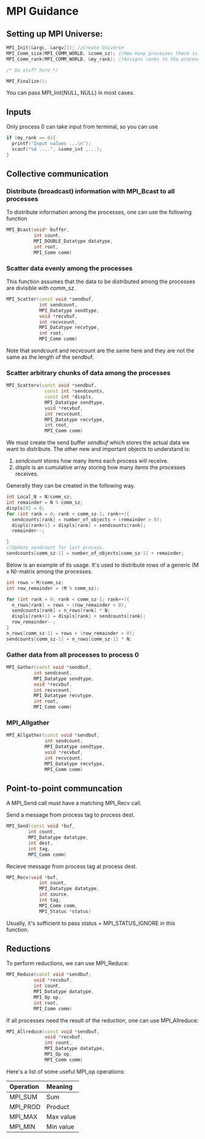 # MPI Guidance

## Setting up MPI Universe:

```c
MPI_Init(&argc, &argv[]); //Create Universe
MPI_Comm_size(MPI_COMM_WORLD, &comm_sz); //How many processes there is (comm_sz)
MPI_Comm_rank(MPI_COMM_WORLD, &my_rank); //Assigns ranks to the processes

/* Do stuff here */

MPI_Finalize();
```
You can pass MPI_Init(NULL, NULL) in most cases.

## Inputs
Only process 0 can take input from terminal, so you can use

```c
if (my_rank == 0){
  printf("Input values ...\n");
  scanf("%d ....", &some_int ,...);
}
```

## Collective communication

### Distribute (broadcast) information with MPI_Bcast to all processes
To distribute information among the processes, one can use the following function

```c++
MPI_Bcast(void* buffer,
          int count,
          MPI_DOUBLE_Datatype datatype,
          int root,
          MPI_Comm comm)
```

### Scatter data evenly among the processes
This function assumes that the data to be distributed among the processes
are divisible with comm_sz.
```c++
MPI_Scatter(const void *sendbuf,
            int sendcount,
            MPI_Datatype sendtype,
            void *recvbuf,
            int recvcount,
            MPI_Datatype recvtype,
            int root,
            MPI_Comm comm)
```
Note that sendcount and recvcount are the same here and they are not the same as the length of the sendbuf.

### Scatter arbitrary chunks of data among the processes

```c++
MPI_Scatterv(const void *sendbuf,
              const int *sendcounts,
              const int *displs,
              MPI_Datatype sendtype,
              void *recvbuf,
              int recvcount,
              MPI_Datatype recvtype,
              int root,
              MPI_Comm comm)
```
We must create the send buffer *sendbuf* which stores the actual data we want to distribute. The other new and important objects to understand is:
1. *sendcount* stores how many items each process will receive.
2. *displs* is an cumulative array storing how many items the processes receives.


Generally they can be created in the following way.

```c++
int Local_N = N/comm_sz;
int remainder = N % comm_sz;
displs[0] = 0;
for (int rank = 0; rank < comm_sz-1; rank++){
  sendcounts[rank] = number_of_objects + (remainder > 0);
  displs[rank+1] = displs[rank] + sendcounts[rank];
  remainder--;

}
//Update sendcount for last process.
sendcounts[comm_sz-1] = number_of_objects[comm_sz-1] + remainder;
```

Below is an example of its usage. It's used to distribute rows of a generic (M x N)-matrix among the processes.

```c++
int rows = M/comm_sz;
int row_remainder = (M % comm_sz);

for (int rank = 0; rank < comm_sz-1; rank++){
  n_rows[rank] = rows + (row_remainder > 0);
  sendcounts[rank] = n_rows[rank] * N;
  displs[rank+1] = displs[rank] + sendcounts[rank];
  row_remainder--;
}
n_rows[comm_sz-1] = rows + (row_remainder > 0);
sendcounts[comm_sz-1] = n_rows[comm_sz-1] * N;
```


### Gather data from all processes to process 0
```c++
MPI_Gather(const void *sendbuf,
          int sendcount,
          MPI_Datatype sendtype,
          void *recvbuf,
          int recvcount,
          MPI_Datatype recvtype,
          int root,
          MPI_Comm comm)

```            


### MPI_Allgather

```c++
MPI_Allgather(const void *sendbuf,
              int sendcount,
              MPI_Datatype sendtype,
              void *recvbuf,
              int recvcount,
              MPI_Datatype recvtype,
              MPI_Comm comm)
```

## Point-to-point communcation
A MPI_Send call must have a matching MPI_Recv call.

Send a message from process tag to process dest.
```c++
MPI_Send(const void *buf,
        int count,
        MPI_Datatype datatype,
        int dest,
        int tag,
        MPI_Comm comm)
```

Recieve message from process tag at process dest.

```c++
MPI_Recv(void *buf,
            int count,
            MPI_Datatype datatype,
            int source,
            int tag,
            MPI_Comm comm,
            MPI_Status *status)
```
Usually, it's sufficient to pass status = MPI_STATUS_IGNORE in this function.

## Reductions

To perform reductions, we can use MPI_Reduce:
```c++
MPI_Reduce(const void *sendbuf,
          void *recvbuf,
          int count,
          MPI_Datatype datatype,
          MPI_Op op,
          int root,
          MPI_Comm comm)
```

If all processes need the result of the reduction, one can use MPI_Allreduce:

```c++
MPI_Allreduce(const void *sendbuf,
              void *recvbuf,
              int count,
              MPI_Datatype datatype,
              MPI_Op op,
              MPI_Comm comm)
```

Here's a list of some useful MPI_op operations:

| Operation | Meaning     |
| :------------- | :------------- |
| MPI_SUM       | Sum       |
| MPI_PROD       | Product      |
| MPI_MAX       | Max value       |
| MPI_MIN       | Min value       |

